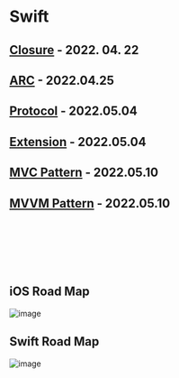 # Swift


## [Closure](https://github.com/Raccoon97/Swift/blob/main/Closure.md) - 2022. 04. 22


## [ARC](https://github.com/Raccoon97/Swift/blob/main/ARC.md) - 2022.04.25

 
## [Protocol](https://github.com/Raccoon97/Swift/blob/main/Protocol.md) - 2022.05.04


## [Extension](https://github.com/Raccoon97/Swift/blob/main/Extension.md) - 2022.05.04


## [MVC Pattern]() - 2022.05.10

## [MVVM Pattern]() - 2022.05.10

<br><br><br><br><br>
## iOS Road Map
![image](https://raw.githubusercontent.com/godrm/mobile-developer-roadmap/master/Images/iOS_roadmap_v1.0.png)

## Swift Road Map
![image](https://raw.githubusercontent.com/godrm/mobile-developer-roadmap/master/Images/Swift_programming_roadmap_v0.9.png)
